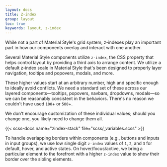 ```yaml
---
layout: docs
title: Z-index
group: layout
toc: true
keywords: layout, z-index
---
```


<p class="fs-4 ms-0 mb-4 page-description">
 While not a part of Material Style's grid system, z-indexes play an important part in how our components overlay 
 and interact with one another.
</p>

Several Material Style components utilize `z-index`, the CSS property that helps control layout by providing a 
third axis to arrange content. We utilize a default z-index scale in Material Style that's been designed to 
properly layer navigation, tooltips and popovers, modals, and more.

These higher values start at an arbitrary number, high and specific enough to ideally avoid conflicts. We need a 
standard set of these across our layered components—tooltips, popovers, navbars, dropdowns, modals—so we can 
be reasonably consistent in the behaviors. There's no reason we couldn't have used `100`+ or `500`+.

We don't encourage customization of these individual values; should you change one, you likely need to change 
them all.

{{< scss-docs name="zindex-stack" file="scss/_variables.scss" >}}

To handle overlapping borders within components (e.g., buttons and inputs in input groups), we use low single 
digit `z-index` values of `1`, `2`, and `3` for default, hover, and active states. On hover/focus/active, we 
bring a particular element to the forefront with a higher `z-index` value to show their border over the 
sibling elements.
